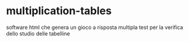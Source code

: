 # multiplication-tables
software html che genera un gioco a risposta multipla test per la verifica dello studio delle tabelline
